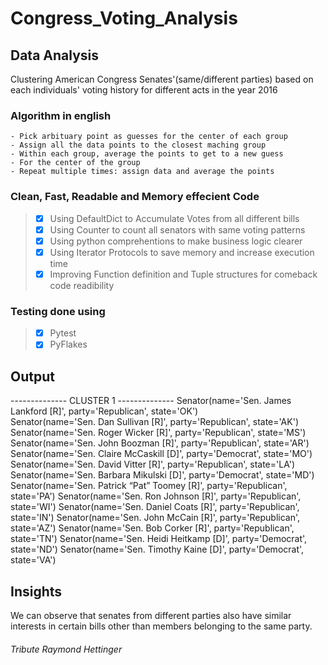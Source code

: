 # Congress_Voting_Analysis

## Data Analysis
Clustering American Congress Senates'(same/different parties) based on each individuals' voting history for different acts in the year 2016

### Algorithm in english
    - Pick arbituary point as guesses for the center of each group
    - Assign all the data points to the closest maching group
    - Within each group, average the points to get to a new guess
    - For the center of the group
    - Repeat multiple times: assign data and average the points

### Clean, Fast, Readable and Memory effecient Code

> - [x] Using DefaultDict to Accumulate Votes from all different bills
> - [x] Using Counter to count all senators with same voting patterns
> - [x] Using python comprehentions to make business logic clearer
> - [x] Using Iterator Protocols to save memory and increase execution time
> - [x] Improving Function definition and Tuple structures for comeback code readibility

### Testing done using
> - [x] Pytest
> - [x] PyFlakes

## Output
-------------- CLUSTER 1 --------------
Senator(name='Sen. James Lankford [R]', party='Republican', state='OK')\
Senator(name='Sen. Dan Sullivan [R]', party='Republican', state='AK')
Senator(name='Sen. Roger Wicker [R]', party='Republican', state='MS')
Senator(name='Sen. John Boozman [R]', party='Republican', state='AR')
Senator(name='Sen. Claire McCaskill [D]', party='Democrat', state='MO')
Senator(name='Sen. David Vitter [R]', party='Republican', state='LA')
Senator(name='Sen. Barbara Mikulski [D]', party='Democrat', state='MD')
Senator(name='Sen. Patrick “Pat” Toomey [R]', party='Republican', state='PA')
Senator(name='Sen. Ron Johnson [R]', party='Republican', state='WI')
Senator(name='Sen. Daniel Coats [R]', party='Republican', state='IN')
Senator(name='Sen. John McCain [R]', party='Republican', state='AZ')
Senator(name='Sen. Bob Corker [R]', party='Republican', state='TN')
Senator(name='Sen. Heidi Heitkamp [D]', party='Democrat', state='ND')
Senator(name='Sen. Timothy Kaine [D]', party='Democrat', state='VA')

## Insights
We can observe that senates from different parties also have similar interests in certain bills other than members belonging to the same party. 

###### Tribute Raymond Hettinger
